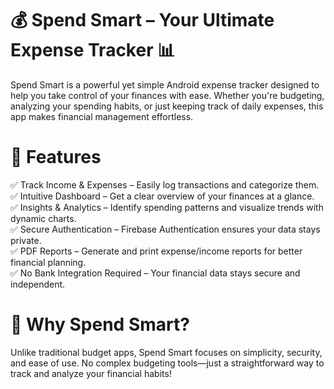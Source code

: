 # **💰 Spend Smart – Your Ultimate Expense Tracker 📊**

Spend Smart is a powerful yet simple Android expense tracker designed to help you take control of your finances with ease. Whether you're budgeting, analyzing your spending habits, or just keeping track of daily expenses, this app makes financial management effortless.

# 🚀 Features
✅ Track Income & Expenses – Easily log transactions and categorize them.\
✅ Intuitive Dashboard – Get a clear overview of your finances at a glance.\
✅ Insights & Analytics – Identify spending patterns and visualize trends with dynamic charts.\
✅ Secure Authentication – Firebase Authentication ensures your data stays private.\
✅ PDF Reports – Generate and print expense/income reports for better financial planning.\
✅ No Bank Integration Required – Your financial data stays secure and independent. 

# 🔐 Why Spend Smart?
Unlike traditional budget apps, Spend Smart focuses on simplicity, security, and ease of use. No complex budgeting tools—just a straightforward way to track and analyze your financial habits!
